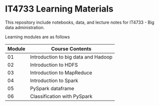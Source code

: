 # IT4733 Learning Materials

This repository include notebooks, data, and lecture notes for IT4733 - Big data administration.

Learning modules are as follows

|Module | Course Contents |
|---|---|
|01 | Introduction to big data and Hadoop |
|02 | Introduction to HDFS	|
|03 | Introduction to MapReduce |
|04 | Introduction to Spark	|
|05 | PySpark dataframe	|
|06 | Classification with PySpark |	
